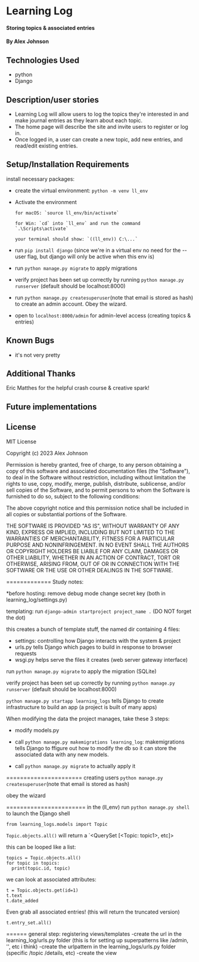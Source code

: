 
# Learning Log

#### Storing topics & associated entries

#### By Alex Johnson

## Technologies Used

* python
* Django

## Description/user stories
- Learning Log will allow users to log the topics they're interested in and make journal entries as they learn about each topic.
- The home page will describe the site and invite users to register or log in.
- Once logged in, a user can create a new topic, add new entries, and read/edit existing entries.

## Setup/Installation Requirements
<!-- verify these steps are correct -->
install necessary packages:

* create the virtual environment: `python -m venv ll_env`

* Activate the environment

      for macOS: `source ll_env/bin/activate`
    
      for Win: `cd` into `ll_env` and run the command `.\Scripts\activate`
    
      your terminal should show: `((ll_env)) C:\...`

* run `pip install django` (since we're in a virtual env no need for the --user flag, but django will only be active when this env is)

* run `python manage.py migrate` to apply migrations

* verify project has been set up correctly by running `python manage.py runserver` (default should be localhost:8000)

* run `python manage.py createsuperuser`(note that email is stored as hash) to create an admin account. Obey the wizard.

* open to `localhost:8000/admin` for admin-level access (creating topics & entries)

## Known Bugs
* it's not very pretty

## Additional Thanks
Eric Matthes for the helpful crash course & creative spark!

## Future implementations


## License
MIT License

Copyright (c) 2023 Alex Johnson

Permission is hereby granted, free of charge, to any person obtaining a copy
of this software and associated documentation files (the "Software"), to deal
in the Software without restriction, including without limitation the rights
to use, copy, modify, merge, publish, distribute, sublicense, and/or sell
copies of the Software, and to permit persons to whom the Software is
furnished to do so, subject to the following conditions:

The above copyright notice and this permission notice shall be included in all
copies or substantial portions of the Software.

THE SOFTWARE IS PROVIDED "AS IS", WITHOUT WARRANTY OF ANY KIND, EXPRESS OR IMPLIED, 
INCLUDING BUT NOT LIMITED TO THE WARRANTIES OF MERCHANTABILITY, FITNESS FOR A PARTICULAR 
PURPOSE AND NONINFRINGEMENT. IN NO EVENT SHALL THE AUTHORS OR COPYRIGHT HOLDERS 
BE LIABLE FOR ANY CLAIM, DAMAGES OR OTHER LIABILITY, WHETHER IN AN ACTION OF CONTRACT,
TORT OR OTHERWISE, ARISING FROM, OUT OF OR IN CONNECTION WITH THE SOFTWARE OR THE USE
OR OTHER DEALINGS IN THE SOFTWARE.

=============
Study notes:

*before hosting:
remove debug mode
change secret key (both in learning_log/settings.py)


templating:
run `django-admin startproject project_name .` (DO NOT forget the dot)

this creates a bunch of template stuff, the named dir containing 4 files:
- settings: controlling how Django interacts with the system & project
- urls.py tells Django which pages to build in response to browser requests
- wsgi.py helps serve the files it creates (web server gateway interface)

run `python manage.py migrate` to apply the migration (SQLite)

verify project has been set up correctly by running `python manage.py runserver` (default should be localhost:8000)

`python manage.py startapp learning_logs` tells Django to create infrastructure to build an app (a project is built of many apps)

When modifying the data the project manages, take these 3 steps:

- modify models.py 

- call `python manage.py makemigrations learning_log`: makemigrations tells Django to ffigure out how to modify the db so it can store the associated data with any new models.

- call `python manage.py migrate` to actually apply it

======================
creating users
`python manage.py createsuperuser`(note that email is stored as hash)

obey the wizard

=======================
in the (ll_env) run `python manage.py shell` to launch the Django shell

`from learning_logs.models import Topic`

`Topic.objects.all()` will return a `<QuerySet [<Topic: topic1>, etc]>

this can be looped like a list:

```
topics = Topic.objects.all()
for topic in topics:
  print(topic.id, topic)
```

we can look at associated attributes:

```
t = Topic.objects.get(id=1)
t.text
t.date_added
```

Even grab all associated entries! (this will return the truncated version)
```
t.entry_set.all()
```

======
general step: registering views/templates
-create the url in the learning_log/urls.py folder (this is for setting up superpatterns like  /admin, '', etc i think)
-create the urlpattern in the learning_logs/urls.py folder (specific /topic /details, etc)
-create the view